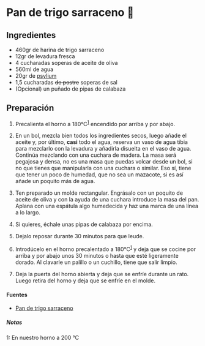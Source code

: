 # Pan de trigo sarraceno :bread:

## Ingredientes

-   460gr de harina de trigo sarraceno
-   12gr de levadura fresca
-   4 cucharadas soperas de aceite de oliva
-   560ml de agua
-   20gr de [psylium](https://www.glotonessingluten.com/recetas-sin-gluten/psyllium-una-gran-ayuda-pan-sin-gluten/)
-   1,5 cucharadas ~~de postre~~ soperas de sal
-   (Opcional) un puñado de pipas de calabaza

## Preparación

1.  Precalienta el horno a 180°C<sup>[1](#footnote1)</sup> encendido por arriba y por abajo.

2.  En un bol, mezcla bien todos los ingredientes secos, luego añade el aceite y, por último, **casi** todo el agua, reserva un vaso de agua tibia para mezclarlo con la levadura y añadirla disuelta en el vaso de agua.  Continúa mezclando con una cuchara de madera. La masa será pegajosa y densa, no es una masa que puedas volcar desde un bol, si no que tienes que manipularla con una cuchara o similar. Eso sí, tiene que tener un poco de humedad, que no sea un mazacote, si es así añade un poquito más de agua.

3.  Ten preparado un molde rectangular. Engrásalo con un poquito de aceite de oliva y con la ayuda de una cuchara introduce la masa del pan. Aplana con una espátula algo humedecida y haz una marca de una línea a lo largo.

4.  Si quieres, échale unas pipas de calabaza por encima.

5.  Dejalo reposar durante 30 minutos para que leude.

6.  Introdúcelo en el horno precalentado a 180°C<sup>[1](#footnote1)</sup> y deja que se cocine por arriba y por abajo unos 30 minutos o hasta que esté ligeramente dorado. Al clavarle un palillo o un cuchillo, tiene que salir limpio.

7.  Deja la puerta del horno abierta y deja que se enfríe durante un rato. Luego retira del horno y deja que se enfríe en el molde.

#### Fuentes

-   [Pan de trigo sarraceno](https://soycomocomo.es/que-desayuno/pan-de-trigo-sarraceno)

##### Notas

<a name="footnote1">1</a>: En nuestro horno a 200 °C

